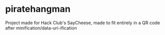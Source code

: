 # piratehangman
Project made for Hack Club's SayCheese, made to fit entirely in a QR code after minification/data-uri-ification
